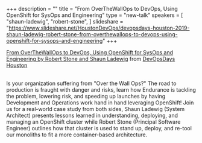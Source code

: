 +++
description = ""
title = "From OverTheWallOps to DevOps, Using OpenShift for SysOps and Engineering"
type = "new-talk"
speakers = [
        "shaun-ladewig",
        "robert-stone",
]
slideshare = "https://www.slideshare.net/HoustonDevOps/devopsdays-houston-2019-shaun-ladewig-robert-stone-from-overthewallops-to-devops-using-openshift-for-sysops-and-engineering"
+++
<div class = "row">
    <div class="col">
        <div id="presentation-embed-38915138"></div>
        <script src='https://slideslive.com/embed_presentation.js'></script>
        <script>
            embed = new SlidesLiveEmbed('presentation-embed-38915138', {
                presentationId: '38915138',
                autoPlay: false // change to true to autoplay the embedded presentation
            });
        </script>
        <a href="https://slideslive.com/38915138">From OverTheWallOps to DevOps, Using OpenShift for SysOps and Engineering by Robert Stone and Shaun Ladewig</a>&nbsp;from&nbsp;<a href="https://slideslive.com/devopsdays-houston">DevOpsDays Houston</a> 
    <br/><br/>
    </div>
</div>


Is your organization suffering from "Over the Wall Ops?" The road to production is fraught with danger and risks, learn how Endurance is tackling the problem, lowering risk, and speeding up launches by having Development and Operations work hand in hand leveraging OpenShift! Join us for a real-world case study from both sides, Shaun Ladewig (System Architect) presents lessons learned in understanding, deploying, and managing an OpenShift cluster while Robert Stone (Principal Software Engineer) outlines how that cluster is used to stand up, deploy, and re-tool our monoliths to fit a more container-based architecture.